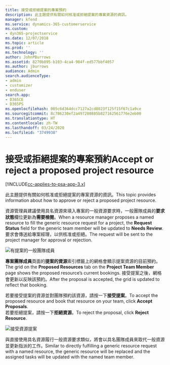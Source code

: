 ```yaml
---
title: 接受或拒絕提案的專案預約
description: 此主題提供有關如何核准或拒絕提案的專案資源的資訊。
manager: kfend
ms.service: dynamics-365-customerservice
ms.custom:
- dyn365-projectservice
ms.date: 12/07/2018
ms.topic: article
ms.prod: ''
ms.technology: ''
author: JohnPBurrows
ms.assetid: 8270b895-b103-4ca4-984f-ed577bbf4057
ms.author: jburrows
audience: Admin
search.audienceType:
- admin
- customizer
- enduser
search.app:
- D365CE
- D365PS
ms.openlocfilehash: 005c6d364dcc7127a2cd8023f125f15f67c1a9ce
ms.sourcegitcommit: 8c786230ef2a497280885b827162561776e2eb00
ms.translationtype: HT
ms.contentlocale: zh-TW
ms.lasthandoff: 03/24/2020
ms.locfileid: "3749938"
---
```

# <a name="accept-or-reject-a-proposed-project-resource"></a><span data-ttu-id="deebc-103">接受或拒絕提案的專案預約</span><span class="sxs-lookup"><span data-stu-id="deebc-103">Accept or reject a proposed project resource</span></span>

[!INCLUDE[cc-applies-to-psa-app-3.x](../includes/cc-applies-to-psa-app-3x.md)]

<span data-ttu-id="deebc-104">此主題提供有關如何核准或拒絕提案的專案資源的資訊。</span><span class="sxs-lookup"><span data-stu-id="deebc-104">This topic provides information about how to approve or reject a proposed project resource.</span></span>

<span data-ttu-id="deebc-105">資源管理員建議使用具名資源來填入專案的一般資源要求時，一般團隊成員的**要求狀態**欄位更新為**需要檢閱**。</span><span class="sxs-lookup"><span data-stu-id="deebc-105">When a resource manager proposes a named resource to fill the generic resource request for a project, the **Request Status** field for the generic team member will be updated to **Needs Review**.</span></span> <span data-ttu-id="deebc-106">要求會傳送給專案經理，以供核准或拒絕。</span><span class="sxs-lookup"><span data-stu-id="deebc-106">The request will be sent to the project manager for approval or rejection.</span></span>

![有提案的一般團隊成員](media/RM-how-to-19.png)

<span data-ttu-id="deebc-108">**專案團隊成員**頁面的**提案的資源**索引標籤上的網格會顯示提案資源的目前預約。</span><span class="sxs-lookup"><span data-stu-id="deebc-108">The grid on the **Proposed Resources** tab on the **Project Team Member** page shows the proposed resource’s current bookings.</span></span> <span data-ttu-id="deebc-109">接受提案之後，網格會更新以反映該預約。</span><span class="sxs-lookup"><span data-stu-id="deebc-109">After the proposal is accepted, the grid is updated to reflect that booking.</span></span> 

<span data-ttu-id="deebc-110">若要接受提案的資源並對團隊預約該資源，請按一下**接受提案**。</span><span class="sxs-lookup"><span data-stu-id="deebc-110">To accept the proposed resource and book that resource on your team, click **Accept Proposals**.</span></span>  
<span data-ttu-id="deebc-111">若要拒絕提案，請按一下**拒絕資源**。</span><span class="sxs-lookup"><span data-stu-id="deebc-111">To reject the proposal, click **Reject Resource**.</span></span>

![接受資源提案](media/RM-how-to-20.png) 

<span data-ttu-id="deebc-113">與直接使用具名資源履行一般資源要求類似，將會以具名團隊成員來取代一般資源並更新指派的工作。</span><span class="sxs-lookup"><span data-stu-id="deebc-113">Similar to directly fulfilling a generic resource request with a named resource, the generic resource will be replaced and the assigned tasks will be updated with the named team member.</span></span>
